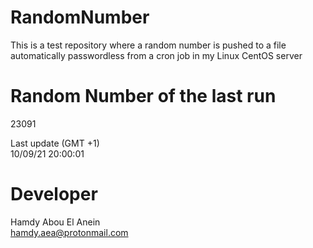 # RandomNumber    
This is a test repository where a random number is pushed to a file automatically passwordless from a cron job in my Linux CentOS server    
# Random Number of the last run   
23091
      
Last update (GMT +1)    
10/09/21 20:00:01
# Developer    
Hamdy Abou El Anein   
hamdy.aea@protonmail.com
